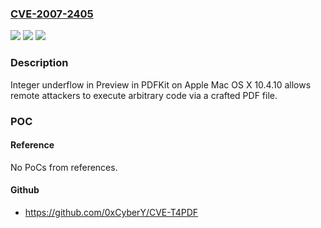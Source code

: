 ### [CVE-2007-2405](https://cve.mitre.org/cgi-bin/cvename.cgi?name=CVE-2007-2405)
![](https://img.shields.io/static/v1?label=Product&message=n%2Fa&color=blue)
![](https://img.shields.io/static/v1?label=Version&message=n%2Fa&color=blue)
![](https://img.shields.io/static/v1?label=Vulnerability&message=n%2Fa&color=brighgreen)

### Description

Integer underflow in Preview in PDFKit on Apple Mac OS X 10.4.10 allows remote attackers to execute arbitrary code via a crafted PDF file.

### POC

#### Reference
No PoCs from references.

#### Github
- https://github.com/0xCyberY/CVE-T4PDF

